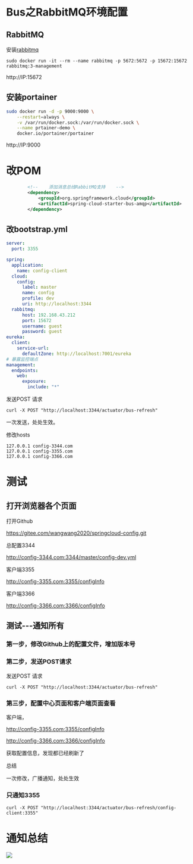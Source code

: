 #  Bus之RabbitMQ环境配置

## RabbitMQ

安装[rabbitmq](https://www.rabbitmq.com/download.html)

`sudo docker run -it --rm --name rabbitmq -p 5672:5672 -p 15672:15672 rabbitmq:3-management`

http://IP:15672

## 安装portainer

```bash
sudo docker run -d -p 9000:9000 \
    --restart=always \
    -v /var/run/docker.sock:/var/run/docker.sock \
    --name prtainer-demo \
    docker.io/portainer/portainer
```

http://IP:9000

# 改POM

```xml
        <!--    添加消息总线RabbitMQ支持    -->
        <dependency>
            <groupId>org.springframework.cloud</groupId>
            <artifactId>spring-cloud-starter-bus-amqp</artifactId>
        </dependency>
```

## 改bootstrap.yml

```yaml
server:
  port: 3355

spring:
  application:
    name: config-client
  cloud:
    config:
      label: master
      name: config
      profile: dev
      uri: http://localhost:3344
  rabbitmq:
      host: 192.168.43.212
      port: 15672
      username: guest
      password: guest
eureka:
  client:
    service-url:
      defaultZone: http://localhost:7001/eureka
# 暴露监控端点
management:
  endpoints:
    web:
      exposure:
        include: "*"
```

发送POST 请求

`curl -X POST "http://localhost:3344/actuator/bus-refresh"`

一次发送，处处生效。

修改hosts

```
127.0.0.1 config-3344.com
127.0.0.1 config-3355.com
127.0.0.1 config-3366.com
```

# 测试

## 打开浏览器各个页面

打开Github

https://gitee.com/wangwang2020/springcloud-config.git

总配置3344

http://config-3344.com:3344/master/config-dev.yml

客户端3355

http://config-3355.com:3355/configInfo

客户端3366

http://config-3366.com:3366/configInfo

## 测试---通知所有

### 第一步，修改Github上的配置文件，增加版本号

### 第二步，发送POST请求

发送POST 请求

`curl -X POST "http://localhost:3344/actuator/bus-refresh"`

### 第三步，配置中心页面和客户端页面查看 

客户端，

http://config-3355.com:3355/configInfo

http://config-3366.com:3366/configInfo

获取配置信息，发现都已经刷新了

总结

一次修改，广播通知，处处生效

### 只通知3355 

`curl -X POST "http://localhost:3344/actuator/bus-refresh/config-client:3355"`

# 通知总结

![](https://xinqianpingtaib2btest.oss-cn-shenzhen.aliyuncs.com/xinqianpingtaib2btest/blogimg/2020/微信截图_20200410161820.jpg)

